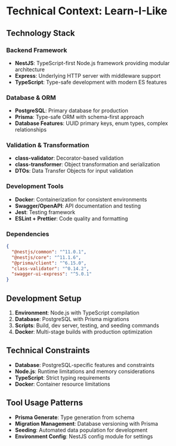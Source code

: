 # Technical Context: Learn-I-Like

## Technology Stack

### Backend Framework

- **NestJS**: TypeScript-first Node.js framework providing modular architecture
- **Express**: Underlying HTTP server with middleware support
- **TypeScript**: Type-safe development with modern ES features

### Database & ORM

- **PostgreSQL**: Primary database for production
- **Prisma**: Type-safe ORM with schema-first approach
- **Database Features**: UUID primary keys, enum types, complex relationships

### Validation & Transformation

- **class-validator**: Decorator-based validation
- **class-transformer**: Object transformation and serialization
- **DTOs**: Data Transfer Objects for input validation

### Development Tools

- **Docker**: Containerization for consistent environments
- **Swagger/OpenAPI**: API documentation and testing
- **Jest**: Testing framework
- **ESLint + Prettier**: Code quality and formatting

### Dependencies

```json
{
  "@nestjs/common": "^11.0.1",
  "@nestjs/core": "^11.1.6",
  "@prisma/client": "^6.15.0",
  "class-validator": "^0.14.2",
  "swagger-ui-express": "^5.0.1"
}
```

## Development Setup

1. **Environment**: Node.js with TypeScript compilation
2. **Database**: PostgreSQL with Prisma migrations
3. **Scripts**: Build, dev server, testing, and seeding commands
4. **Docker**: Multi-stage builds with production optimization

## Technical Constraints

- **Database**: PostgreSQL-specific features and constraints
- **Node.js**: Runtime limitations and memory considerations
- **TypeScript**: Strict typing requirements
- **Docker**: Container resource limitations

## Tool Usage Patterns

- **Prisma Generate**: Type generation from schema
- **Migration Management**: Database versioning with Prisma
- **Seeding**: Automated data population for development
- **Environment Config**: NestJS config module for settings
